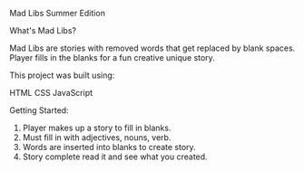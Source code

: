 Mad Libs Summer Edition 

What's Mad Libs?

Mad Libs are stories with removed words that get replaced by blank spaces. Player fills in the blanks for a fun creative unique story. 

This project was built using:

HTML CSS JavaScript

Getting Started: 

  1. Player makes up a story to fill in blanks.
  2. Must fill in with adjectives, nouns, verb.
  3. Words are inserted into blanks to create story.
  4. Story complete read it and see what you created. 